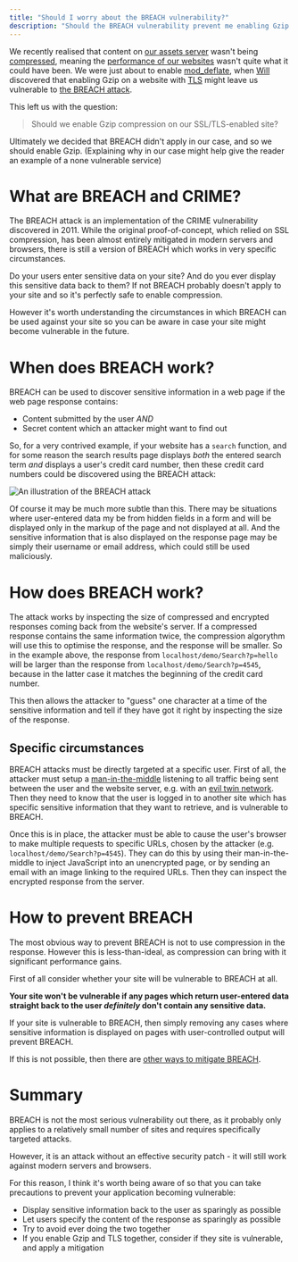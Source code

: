 ```yaml
---
title: "Should I worry about the BREACH vulnerability?"
description: "Should the BREACH vulnerability prevent me enabling Gzip compression on my SSL/TLS-enabled website?"
---
```


We recently realised that content on [our assets server][our-assets] wasn't being [compressed][http-compression], meaning the [performance of our websites][gzip-explained] wasn't quite what it could have been. We were just about to enable [mod_deflate][mod-deflate], when [Will][will-profile] discovered that enabling Gzip on a website with [TLS][TLS] might leave us vulnerable to [the BREACH attack][breach].

This left us with the question:

> Should we enable Gzip compression on our SSL/TLS-enabled site?

Ultimately we decided that BREACH didn't apply in our case, and so we should enable Gzip. (Explaining why in our case might help give the reader an example of a none vulnerable service)

# What are BREACH and CRIME?

The BREACH attack is an implementation of the CRIME vulnerability discovered in 2011. While the original proof-of-concept, which relied on SSL compression, has been almost entirely mitigated in modern servers and browsers, there is still a version of BREACH which works in very specific circumstances.

Do your users enter sensitive data on your site? And do you ever display this sensitive data back to them? If not BREACH probably doesn't apply to your site and so it's perfectly safe to enable compression.

However it's worth understanding the circumstances in which BREACH can be used against your site so you can be aware in case your site might become vulnerable in the future.

# When does BREACH work?

BREACH can be used to discover sensitive information in a web page if the web page response contains:

* Content submitted by the user *AND*
* Secret content which an attacker might want to find out

So, for a very contrived example, if your website has a `search` function, and for some reason the search results page displays *both* the entered search term *and* displays a user's credit card number, then these credit card numbers could be discovered using the BREACH attack:

![An illustration of the BREACH attack][breach-example]

Of course it may be much more subtle than this. There may be situations where user-entered data my be from hidden fields in a form and will be displayed only in the markup of the page and not displayed at all. And the sensitive information that is also displayed on the response page may be simply their username or email address, which could still be used maliciously.

# How does BREACH work?

The attack works by inspecting the size of compressed and encrypted responses coming back from the website's server. If a compressed response contains the same information twice, the compression algorythm will use this to optimise the response, and the response will be smaller. So in the example above, the response from `localhost/demo/Search?p=hello` will be larger than the response from `localhost/demo/Search?p=4545`, because in the latter case it matches the beginning of the credit card number.

This then allows the attacker to "guess" one character at a time of the sensitive information and tell if they have got it right by inspecting the size of the response.

## Specific circumstances

BREACH attacks must be directly targeted at a specific user. First of all, the attacker must setup a [man-in-the-middle][MITM] listening to all traffic being sent between the user and the website server, e.g. with an [evil twin network][evil-twin]. Then they need to know that the user is logged in to another site which has specific sensitive information that they want to retrieve, and is vulnerable to BREACH.

Once this is in place, the attacker must be able to cause the user's browser to make multiple requests to specific URLs, chosen by the attacker (e.g. `localhost/demo/Search?p=4545`). They can do this by using their man-in-the-middle to inject JavaScript into an unencrypted page, or by sending an email with an image linking to the required URLs. Then they can inspect the encrypted response from the server.

# How to prevent BREACH

The most obvious way to prevent BREACH is not to use compression in the response. However this is less-than-ideal, as compression can bring with it significant performance gains.

First of all consider whether your site will be vulnerable to BREACH at all.

**Your site won't be vulnerable if any pages which return user-entered data straight back to the user *definitely* don't contain any sensitive data.**

If your site is vulnerable to BREACH, then simply removing any cases where sensitive information is displayed on pages with user-controlled output will prevent BREACH.

If this is not possible, then there are [other ways to mitigate BREACH][mitigations].

# Summary

BREACH is not the most serious vulnerability out there, as it probably only applies to a relatively small number of sites and requires specifically targeted attacks.

However, it is an attack without an effective security patch - it will still work against modern servers and browsers.

For this reason, I think it's worth being aware of so that you can take precautions to prevent your application becoming vulnerable:

- Display sensitive information back to the user as sparingly as possible
- Let users specify the content of the response as sparingly as possible
- Try to avoid ever doing the two together
- If you enable Gzip and TLS together, consider if they site is vulnerable, and apply a mitigation

[mod-deflate]: http://httpd.apache.org/docs/current/mod/mod_deflate.html "Apache mod_deflate"
[will-profile]: http://design.canonical.com/author/willmoggridge "Will Moggridge on design.ubuntu.com"
[gzip-explained]: https://developer.yahoo.com/performance/rules.html#gzip "Gzip and performance"
[breach]: http://breachattack.com/ "The BREACH attack"
[breach-example]: http://i.imgur.com/jDEw2uQ.png "An illustration of the BREACH attack"
[MITM]: https://en.wikipedia.org/wiki/Man-in-the-middle_attack "Wikipedia: Man-in-the-middle attack"
[evil-twin]: https://en.wikipedia.org/wiki/Evil_twin_(wireless_networks) "Wikipedia: Evil twin network"
[mitigations]: http://breachattack.com/#mitigations "Other ways to mitigate the BREACH attack"
[our-assets]: https://assets.ubuntu.com/v1/ "Ubuntu's assets server"
[http-compression]: https://en.wikipedia.org/wiki/HTTP_compression "Wikipedia: HTTP compression"
[TLS]: https://en.wikipedia.org/wiki/Transport_Layer_Security "Wikipedia: TLS"

